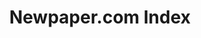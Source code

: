 ---
contributors:
- Bitsy Perlman
cost: None
description: Index of newspaper.com articles
last_edit: Mon, 19 Jun 2023 16:39:34 GMT
location: https://elisabethperlman.net/code.html
maintained_by: Bitsy Perlman
open_access: 'TRUE'
record_creation_timestamp: 08/12/2021, 15:45:21
shortname: newspaper_com
title: Newpaper.com Index
uuid: fddedcfc-9f4e-47c6-bc82-3e04bb3c4262
versioning: 'FALSE'
---